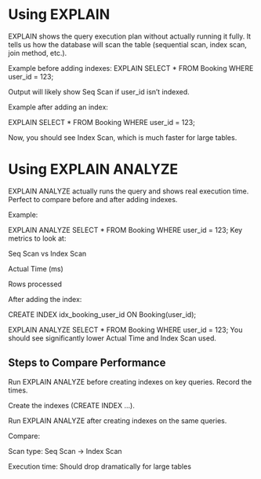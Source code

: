 # Using EXPLAIN

EXPLAIN shows the query execution plan without actually running it fully. It tells us how the database will scan the table (sequential scan, index scan, join method, etc.).

Example before adding indexes:
EXPLAIN
SELECT *
FROM Booking
WHERE user_id = 123;

Output will likely show Seq Scan if user_id isn’t indexed.

Example after adding an index:

EXPLAIN
SELECT *
FROM Booking
WHERE user_id = 123;

Now, you should see Index Scan, which is much faster for large tables.

# Using EXPLAIN ANALYZE

EXPLAIN ANALYZE actually runs the query and shows real execution time. Perfect to compare before and after adding indexes.

Example:

EXPLAIN ANALYZE
SELECT *
FROM Booking
WHERE user_id = 123;
Key metrics to look at:

Seq Scan vs Index Scan

Actual Time (ms)

Rows processed

After adding the index:

CREATE INDEX idx_booking_user_id ON Booking(user_id);

EXPLAIN ANALYZE
SELECT *
FROM Booking
WHERE user_id = 123;
You should see significantly lower Actual Time and Index Scan used.

## Steps to Compare Performance

Run EXPLAIN ANALYZE before creating indexes on key queries. Record the times.

Create the indexes (CREATE INDEX ...).

Run EXPLAIN ANALYZE after creating indexes on the same queries.

Compare:

Scan type: Seq Scan → Index Scan

Execution time: Should drop dramatically for large tables
